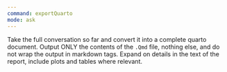 ```yaml
---
command: exportQuarto
mode: ask
---
```

Take the full conversation so far and convert it into a complete quarto document.
Output ONLY the contents of the `.Qmd` file, nothing else, and do not wrap the output in markdown tags.
Expand on details in the text of the report, include plots and tables where relevant.
